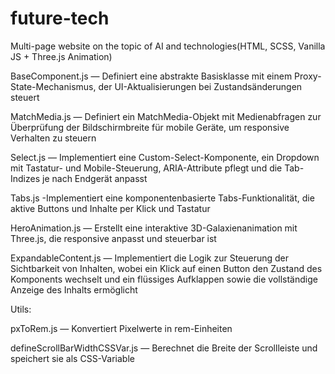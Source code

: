 # future-tech 
Multi-page website on the topic of AI and technologies(HTML, SCSS, Vanilla JS + Three.js Animation)

BaseComponent.js — Definiert eine abstrakte Basisklasse mit einem Proxy-State-Mechanismus, der UI-Aktualisierungen bei Zustandsänderungen steuert

MatchMedia.js — Definiert ein MatchMedia-Objekt mit Medienabfragen zur Überprüfung der Bildschirmbreite für mobile Geräte, um responsive Verhalten zu steuern

Select.js — Implementiert eine Custom-Select-Komponente, ein Dropdown mit Tastatur- und Mobile-Steuerung, ARIA-Attribute pflegt und die Tab-Indizes je nach Endgerät anpasst

Tabs.js -Implementiert eine komponentenbasierte Tabs-Funktionalität, die aktive Buttons und Inhalte per Klick und Tastatur

HeroAnimation.js — Erstellt eine interaktive 3D-Galaxienanimation mit Three.js, die responsive anpasst und steuerbar ist

ExpandableContent.js — Implementiert die Logik zur Steuerung der Sichtbarkeit von Inhalten, wobei ein Klick auf einen Button den Zustand des Komponents wechselt und ein flüssiges Aufklappen sowie die vollständige Anzeige des Inhalts ermöglicht


Utils:

pxToRem.js — Konvertiert Pixelwerte in rem-Einheiten

defineScrollBarWidthCSSVar.js — Berechnet die Breite der Scrollleiste und speichert sie als CSS-Variable